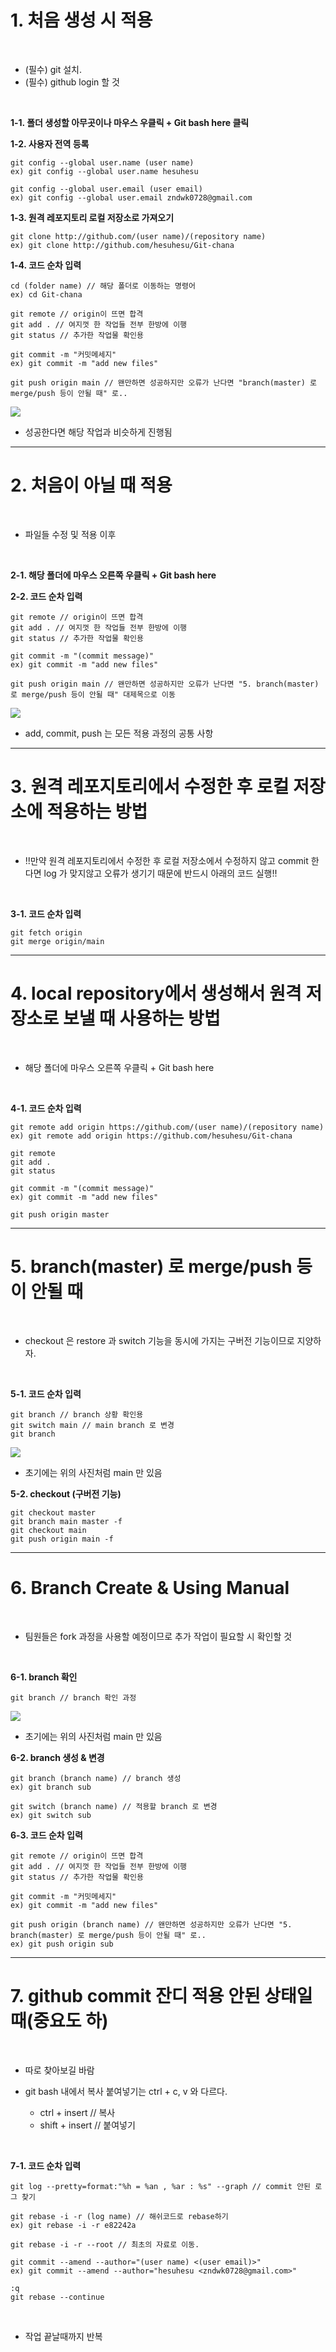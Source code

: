 # 1. 처음 생성 시 적용

<br>

- (필수) git 설치.
- (필수) github login 할 것

<br>

**1-1. 폴더 생성할 아무곳이나 마우스 우클릭 + Git bash here 클릭**

**1-2. 사용자 전역 등록**

```
git config --global user.name (user name)
ex) git config --global user.name hesuhesu

git config --global user.email (user email)
ex) git config --global user.email zndwk0728@gmail.com
```

**1-3. 원격 레포지토리 로컬 저장소로 가져오기**

```
git clone http://github.com/(user name)/(repository name)
ex) git clone http://github.com/hesuhesu/Git-chana
```

**1-4. 코드 순차 입력**

```
cd (folder name) // 해당 폴더로 이동하는 명령어
ex) cd Git-chana

git remote // origin이 뜨면 합격
git add . // 여지껏 한 작업들 전부 한방에 이행
git status // 추가한 작업물 확인용

git commit -m "커밋메세지"
ex) git commit -m "add new files"

git push origin main // 왠만하면 성공하지만 오류가 난다면 "branch(master) 로 merge/push 등이 안될 때" 로..
```

<img src = "/images/add_commit_push.png">

- 성공한다면 해당 작업과 비슷하게 진행됨
___

# 2. 처음이 아닐 때 적용

<br>

- 파일들 수정 및 적용 이후

<br>

**2-1. 해당 폴더에 마우스 오른쪽 우클릭 + Git bash here**

**2-2. 코드 순차 입력**

```
git remote // origin이 뜨면 합격
git add . // 여지껏 한 작업들 전부 한방에 이행
git status // 추가한 작업물 확인용

git commit -m "(commit message)"
ex) git commit -m "add new files"

git push origin main // 왠만하면 성공하지만 오류가 난다면 "5. branch(master) 로 merge/push 등이 안될 때" 대제목으로 이동
```

<img src = "/images/add_commit_push.png">

- add, commit, push 는 모든 적용 과정의 공통 사항

___

# 3. 원격 레포지토리에서 수정한 후 로컬 저장소에 적용하는 방법

<br>

- !!만약 원격 레포지토리에서 수정한 후 로컬 저장소에서 수정하지 않고 commit 한다면 log 가 맞지않고 오류가 생기기 때문에 반드시 아래의 코드 실행!!

<br>

**3-1. 코드 순차 입력**

```
git fetch origin
git merge origin/main
```

 ___
 
# 4. local repository에서 생성해서 원격 저장소로 보낼 때 사용하는 방법

<br>

- 해당 폴더에 마우스 오른쪽 우클릭 + Git bash here

<br>

**4-1. 코드 순차 입력**

```
git remote add origin https://github.com/(user name)/(repository name)
ex) git remote add origin https://github.com/hesuhesu/Git-chana

git remote
git add .
git status

git commit -m "(commit message)"
ex) git commit -m "add new files"

git push origin master
```

___

# 5. branch(master) 로 merge/push 등이 안될 때

<br>

- checkout 은 restore 과 switch 기능을 동시에 가지는 구버전 기능이므로 지양하자.

<br>

**5-1. 코드 순차 입력**

```
git branch // branch 상황 확인용
git switch main // main branch 로 변경
git branch
```

<img src = "/images/branch.png">

- 초기에는 위의 사진처럼 main 만 있음

**5-2. checkout (구버전 기능)**
```
git checkout master
git branch main master -f
git checkout main
git push origin main -f
```

___ 

# 6. Branch Create & Using Manual

<br>

- 팀원들은 fork 과정을 사용할 예정이므로 추가 작업이 필요할 시 확인할 것

<br>

**6-1. branch 확인**

```
git branch // branch 확인 과정
```

<img src = "/images/branch.png">

- 초기에는 위의 사진처럼 main 만 있음

**6-2. branch 생성 & 변경**

```
git branch (branch name) // branch 생성
ex) git branch sub

git switch (branch name) // 적용할 branch 로 변경
ex) git switch sub
```

**6-3. 코드 순차 입력**

```
git remote // origin이 뜨면 합격
git add . // 여지껏 한 작업들 전부 한방에 이행
git status // 추가한 작업물 확인용

git commit -m "커밋메세지"
ex) git commit -m "add new files"

git push origin (branch name) // 왠만하면 성공하지만 오류가 난다면 "5. branch(master) 로 merge/push 등이 안될 때" 로..
ex) git push origin sub
```

___

# 7. github commit 잔디 적용 안된 상태일 때(중요도 하)

<br>

- 따로 찾아보길 바람

- git bash 내에서 복사 붙여넣기는 ctrl + c, v 와 다르다.
   - ctrl + insert // 복사
   - shift + insert // 붙여넣기

<br>

**7-1. 코드 순차 입력**

```
git log --pretty=format:"%h = %an , %ar : %s" --graph // commit 안된 로그 찾기

git rebase -i -r (log name) // 해쉬코드로 rebase하기
ex) git rebase -i -r e82242a

git rebase -i -r --root // 최초의 자료로 이동.

git commit --amend --author="(user name) <(user email)>" 
ex) git commit --amend --author="hesuhesu <zndwk0728@gmail.com>"

:q
git rebase --continue
```

<br>

- 작업 끝날때까지 반복

<br>

